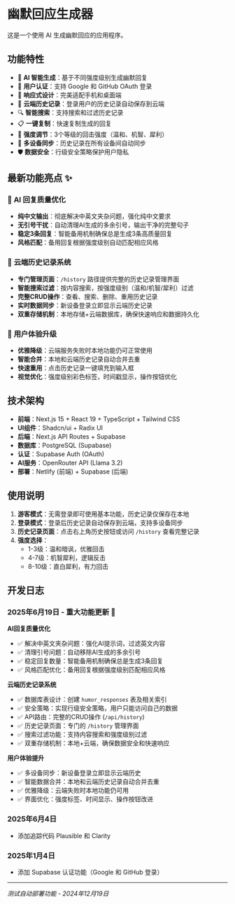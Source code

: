 # 幽默回应生成器

这是一个使用 AI 生成幽默回应的应用程序。

## 功能特性

- 🤖 **AI 智能生成**：基于不同强度级别生成幽默回复
- 🔐 **用户认证**：支持 Google 和 GitHub OAuth 登录
- 📱 **响应式设计**：完美适配手机和桌面端
- 💾 **云端历史记录**：登录用户的历史记录自动保存到云端
- 🔍 **智能搜索**：支持搜索和过滤历史记录
- 📋 **一键复制**：快速复制生成的回复
- 🎯 **强度调节**：3个等级的回击强度（温和、机智、犀利）
- 🔄 **多设备同步**：历史记录在所有设备间自动同步
- 🛡️ **数据安全**：行级安全策略保护用户隐私

## 最新功能亮点 ✨

### 🎯 **AI 回复质量优化**
- **纯中文输出**：彻底解决中英文夹杂问题，强化纯中文要求
- **无引号干扰**：自动清理AI生成的多余引号，输出干净的完整句子
- **稳定3条回复**：智能备用机制确保总是生成3条高质量回复
- **风格匹配**：备用回复根据强度级别自动匹配相应风格

### 🚀 **云端历史记录系统**
- **专门管理页面**：`/history` 路径提供完整的历史记录管理界面
- **智能搜索过滤**：按内容搜索，按强度级别（温和/机智/犀利）过滤
- **完整CRUD操作**：查看、搜索、删除、重用历史记录
- **实时数据同步**：新设备登录立即显示云端历史记录
- **双重存储机制**：本地存储+云端数据库，确保快速响应和数据持久化

### 🎨 **用户体验升级**
- **优雅降级**：云端服务失败时本地功能仍可正常使用
- **智能合并**：本地和云端历史记录自动合并去重
- **快速重用**：点击历史记录一键填充到输入框
- **视觉优化**：强度级别彩色标签，时间戳显示，操作按钮优化

## 技术架构

- **前端**：Next.js 15 + React 19 + TypeScript + Tailwind CSS
- **UI组件**：Shadcn/ui + Radix UI
- **后端**：Next.js API Routes + Supabase
- **数据库**：PostgreSQL (Supabase)
- **认证**：Supabase Auth (OAuth)
- **AI服务**：OpenRouter API (Llama 3.2)
- **部署**：Netlify (前端) + Supabase (后端)

## 使用说明

1. **游客模式**：无需登录即可使用基本功能，历史记录仅保存在本地
2. **登录模式**：登录后历史记录自动保存到云端，支持多设备同步
3. **历史记录页面**：点击右上角历史按钮或访问 `/history` 查看完整记录
4. **强度选择**：
   - 1-3级：温和暗讽，优雅回击
   - 4-7级：机智犀利，逻辑反击  
   - 8-10级：直白犀利，有力回击



## 开发日志

### 2025年6月19日 - 重大功能更新 🎉
**AI回复质量优化**
- ✅ 解决中英文夹杂问题：强化AI提示词，过滤英文内容
- ✅ 清理引号问题：自动移除AI生成的多余引号
- ✅ 稳定回复数量：智能备用机制确保总是生成3条回复
- ✅ 风格匹配优化：备用回复根据强度级别匹配相应风格

**云端历史记录系统**
- ✅ 数据库表设计：创建 `humor_responses` 表及相关索引
- ✅ 安全策略：实现行级安全策略，用户只能访问自己的数据
- ✅ API路由：完整的CRUD操作 (`/api/history`)
- ✅ 历史记录页面：专门的 `/history` 管理界面
- ✅ 搜索过滤功能：支持内容搜索和强度级别过滤
- ✅ 双重存储机制：本地+云端，确保数据安全和快速响应

**用户体验提升**
- ✅ 多设备同步：新设备登录立即显示云端历史
- ✅ 智能数据合并：本地和云端历史记录自动合并去重
- ✅ 优雅降级：云端失败时本地功能仍可用
- ✅ 界面优化：强度标签、时间显示、操作按钮改进

### 2025年6月4日
- 添加追踪代码 Plausible 和 Clarity

### 2025年1月4日  
- 添加 Supabase 认证功能（Google 和 GitHub 登录）

---
*测试自动部署功能 - 2024年12月19日*



